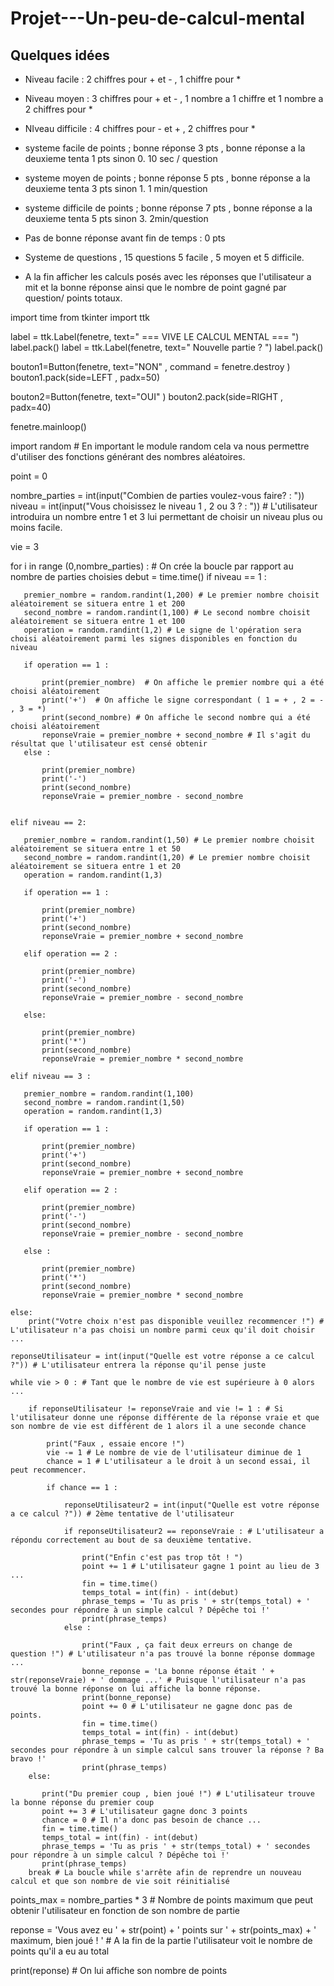 # Projet---Un-peu-de-calcul-mental

## Quelques idées

- Niveau facile : 2 chiffres pour + et - , 1 chiffre pour * 
- Niveau moyen : 3 chiffres pour + et - , 1 nombre a 1 chiffre et 1 nombre a 2 chiffres pour * 
- NIveau difficile : 4  chiffres pour - et + , 2 chiffres pour * 
- systeme facile de points ; bonne réponse 3 pts , bonne réponse a la deuxieme tenta 1 pts sinon 0. 10 sec / question 
- systeme moyen de points ; bonne réponse 5 pts , bonne réponse a la deuxieme tenta 3 pts sinon 1. 1 min/question
- systeme difficile de points ; bonne réponse 7 pts , bonne réponse a la deuxieme tenta 5 pts sinon 3. 2min/question

- Pas de bonne réponse avant fin de temps : 0 pts
- Systeme de questions , 15 questions 5 facile , 5 moyen et 5 difficile. 
- A la fin afficher les calculs posés avec les réponses que l'utilisateur a mit et la bonne réponse ainsi que le nombre de point gagné par question/ points totaux.

import time
from tkinter import ttk


label = ttk.Label(fenetre, text=" === VIVE LE CALCUL MENTAL === ")
label.pack()
label = ttk.Label(fenetre, text=" Nouvelle partie ? ")
label.pack()

bouton1=Button(fenetre, text="NON" , command = fenetre.destroy )
bouton1.pack(side=LEFT , padx=50)

bouton2=Button(fenetre, text="OUI"   )
bouton2.pack(side=RIGHT , padx=40)


fenetre.mainloop()


import random # En important le module random cela va nous permettre d'utiliser des fonctions générant des nombres aléatoires.
 
point = 0




nombre_parties = int(input("Combien de parties voulez-vous faire? : "))
niveau = int(input("Vous choisissez le niveau 1 , 2 ou 3 ? : ")) # L'utilisateur introduira un nombre entre 1 et 3 lui permettant de choisir un niveau plus ou moins facile.

vie = 3

for i in range (0,nombre_parties) : # On crée la boucle par rapport au nombre de parties choisies
    debut = time.time()
    if niveau == 1 :
        
       premier_nombre = random.randint(1,200) # Le premier nombre choisit aléatoirement se situera entre 1 et 200
       second_nombre = random.randint(1,100) # Le second nombre choisit aléatoirement se situera entre 1 et 100
       operation = random.randint(1,2) # Le signe de l'opération sera choisi aléatoirement parmi les signes disponibles en fonction du niveau
       
       if operation == 1 :
           
           print(premier_nombre)  # On affiche le premier nombre qui a été choisi aléatoirement
           print('+')  # On affiche le signe correspondant ( 1 = + , 2 = - , 3 = *)
           print(second_nombre) # On affiche le second nombre qui a été choisi aléatoirement
           reponseVraie = premier_nombre + second_nombre # Il s'agit du résultat que l'utilisateur est censé obtenir
       else :
           
           print(premier_nombre)  
           print('-')  
           print(second_nombre)
           reponseVraie = premier_nombre - second_nombre 
           
       
    elif niveau == 2:
        
       premier_nombre = random.randint(1,50) # Le premier nombre choisit aléatoirement se situera entre 1 et 50
       second_nombre = random.randint(1,20) # Le premier nombre choisit aléatoirement se situera entre 1 et 20
       operation = random.randint(1,3)
       
       if operation == 1 : 
           
           print(premier_nombre)  
           print('+')  
           print(second_nombre) 
           reponseVraie = premier_nombre + second_nombre 
           
       elif operation == 2 :
           
           print(premier_nombre)  
           print('-')  
           print(second_nombre)
           reponseVraie = premier_nombre - second_nombre
           
       else:
           
           print(premier_nombre)  
           print('*')  
           print(second_nombre)
           reponseVraie = premier_nombre * second_nombre
           
    elif niveau == 3 :
        
       premier_nombre = random.randint(1,100)
       second_nombre = random.randint(1,50)
       operation = random.randint(1,3)
       
       if operation == 1 : 
           
           print(premier_nombre)  
           print('+')  
           print(second_nombre)
           reponseVraie = premier_nombre + second_nombre
           
       elif operation == 2 :
           
           print(premier_nombre)  
           print('-')  
           print(second_nombre)
           reponseVraie = premier_nombre - second_nombre
           
       else :
           
           print(premier_nombre)  
           print('*')  
           print(second_nombre)
           reponseVraie = premier_nombre * second_nombre
           
    else:
        print("Votre choix n'est pas disponible veuillez recommencer !") # L'utilisateur n'a pas choisi un nombre parmi ceux qu'il doit choisir ...
       
    reponseUtilisateur = int(input("Quelle est votre réponse a ce calcul ?")) # L'utilisateur entrera la réponse qu'il pense juste

    while vie > 0 : # Tant que le nombre de vie est supérieure à 0 alors ...
                      
        if reponseUtilisateur != reponseVraie and vie != 1 : # Si l'utilisateur donne une réponse différente de la réponse vraie et que son nombre de vie est différent de 1 alors il a une seconde chance
        
            print("Faux , essaie encore !") 
            vie -= 1 # Le nombre de vie de l'utilisateur diminue de 1
            chance = 1 # L'utilisateur a le droit à un second essai, il peut recommencer.
            
            if chance == 1 :
                
                reponseUtilisateur2 = int(input("Quelle est votre réponse a ce calcul ?")) # 2ème tentative de l'utilisateur
                
                if reponseUtilisateur2 == reponseVraie : # L'utilisateur a répondu correctement au bout de sa deuxième tentative.
                
                    print("Enfin c'est pas trop tôt ! ")
                    point += 1 # L'utilisateur gagne 1 point au lieu de 3 ...
                    fin = time.time()
                    temps_total = int(fin) - int(debut)
                    phrase_temps = 'Tu as pris ' + str(temps_total) + ' secondes pour répondre à un simple calcul ? Dépêche toi !'
                    print(phrase_temps)
                else : 
                    
                    print("Faux , ça fait deux erreurs on change de question !") # L'utilisateur n'a pas trouvé la bonne réponse dommage ...
                    bonne_reponse = 'La bonne réponse était ' + str(reponseVraie) + ' dommage ...' # Puisque l'utilisateur n'a pas trouvé la bonne réponse on lui affiche la bonne réponse.
                    print(bonne_reponse)
                    point += 0 # L'utilisateur ne gagne donc pas de points.
                    fin = time.time()
                    temps_total = int(fin) - int(debut)
                    phrase_temps = 'Tu as pris ' + str(temps_total) + ' secondes pour répondre à un simple calcul sans trouver la réponse ? Ba bravo !'
                    print(phrase_temps)
        else:
            
           print("Du premier coup , bien joué !") # L'utilisateur trouve la bonne réponse du premier coup
           point += 3 # L'utilisateur gagne donc 3 points
           chance = 0 # Il n'a donc pas besoin de chance ...
           fin = time.time()
           temps_total = int(fin) - int(debut)
           phrase_temps = 'Tu as pris ' + str(temps_total) + ' secondes pour répondre à un simple calcul ? Dépêche toi !'
           print(phrase_temps)
        break # La boucle while s'arrête afin de reprendre un nouveau calcul et que son nombre de vie soit réinitialisé 
    
points_max = nombre_parties * 3 # Nombre de points maximum que peut obtenir l'utilisateur en fonction de son nombre de partie

reponse = 'Vous avez eu ' + str(point) + ' points sur ' + str(points_max) + ' maximum, bien joué ! ' # A la fin de la partie l'utilisateur voit le nombre de points qu'il a eu au total 

print(reponse) # On lui affiche son nombre de points
